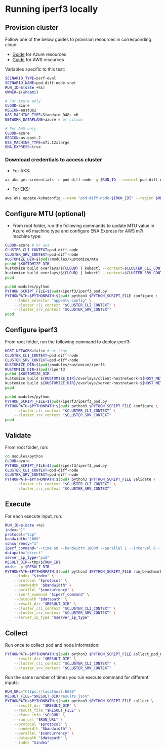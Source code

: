 # Running iperf3 locally

## Provision cluster

Follow one of the below guides to provision resources in corresponding cloud
- [Guide](../../terraform/azure/README.md) for Azure resources
- [Guide](../../terraform/aws/README.md) for AWS resources

Variables specific to this test:

```bash
SCENARIO_TYPE=perf-eval
SCENARIO_NAME=pod-diff-node-vnet
RUN_ID=$(date +%s)
OWNER=$(whoami)

# For Azure only 
CLOUD=azure
REGION=eastus2
K8S_MACHINE_TYPE=Standard_D48s_v6
NETWORK_DATAPLANE=azure # or cilium

# For AWS only
CLOUD=azure
REGION=us-east-2
K8S_MACHINE_TYPE=m7i.12xlarge
ENA_EXPRESS=true
```

### Download credentials to access cluster

- For AKS:

```bash
az aks get-credentials -n pod-diff-node -g $RUN_ID --context pod-diff-node
```

- For EKS:

```bash
aws eks update-kubeconfig --name "pod-diff-node-${RUN_ID}" --region $REGION --alias pod-diff-node
```

## Configure MTU (optional)

- From root folder, run the following commands to update MTU value in Azure v6 machine type and configure ENA Express for AWS m7i machine type:

```bash
CLOUD=azure # or aws
CLUSTER_CLI_CONTEXT=pod-diff-node
CLUSTER_SRV_CONTEXT=pod-diff-node
KUSTOMIZE_DIR=$(pwd)/modules/kustomize/mtu
pushd $KUSTOMIZE_DIR
kustomize build overlays/${CLOUD} | kubectl --context=$CLUSTER_CLI_CONTEXT apply -f -
kustomize build overlays/${CLOUD} | kubectl --context=$CLUSTER_SRV_CONTEXT apply -f -
popd

pushd modules/python
PYTHON_SCRIPT_FILE=$(pwd)/iperf3/iperf3_pod.py
PYTHONPATH=$PYTHONPATH:$(pwd) python3 $PYTHON_SCRIPT_FILE configure \
    --label_selector "app=mtu-config" \
    --cluster_cli_context "$CLUSTER_CLI_CONTEXT" \
    --cluster_srv_context "$CLUSTER_SRV_CONTEXT"
popd
```

## Configure iperf3

From root folder, run the following command to deploy iperf3:

```bash
HOST_NETWORK=false # or true
CLUSTER_CLI_CONTEXT=pod-diff-node
CLUSTER_SRV_CONTEXT=pod-diff-node
KUSTOMIZE_DIR=$(pwd)/modules/kustomize/iperf3
KUSTOMIZE_DIR=$(pwd)/iperf3
pushd $KUSTOMIZE_DIR
kustomize build ${KUSTOMIZE_DIR}/overlays/client-hostnetwork-${HOST_NETWORK} | kubectl --context=$CLUSTER_CLI_CONTEXT apply -f -
kustomize build ${KUSTOMIZE_DIR}/overlays/server-hostnetwork-${HOST_NETWORK} | kubectl --context=$CLUSTER_SRV_CONTEXT apply -f -
popd

pushd modules/python
PYTHON_SCRIPT_FILE=$(pwd)/iperf3/iperf3_pod.py
PYTHONPATH=$PYTHONPATH:$(pwd) python3 $PYTHON_SCRIPT_FILE configure \
    --cluster_cli_context "$CLUSTER_CLI_CONTEXT" \
    --cluster_srv_context "$CLUSTER_SRV_CONTEXT"
popd
```

## Validate

From root folder, run:

```bash
cd modules/python
CLOUD=azure
PYTHON_SCRIPT_FILE=$(pwd)/iperf3/iperf3_pod.py
CLUSTER_CLI_CONTEXT=pod-diff-node
CLUSTER_SRV_CONTEXT=pod-diff-node
PYTHONPATH=$PYTHONPATH:$(pwd) python3 $PYTHON_SCRIPT_FILE validate \
    --cluster_cli_context "$CLUSTER_CLI_CONTEXT" \
    --cluster_srv_context "$CLUSTER_SRV_CONTEXT"
```

## Execute

For each execute input, run:

```bash
RUN_ID=$(date +%s)
index="1"
protocol="tcp"
bandwidth="1000"
concurrency="1"
iperf_command="--time 60 --bandwidth 1000M --parallel 1 --interval 0 --port 20003"
datapath="direct"
server_ip_type="pod"
RESULT_DIR=/tmp/${RUN_ID}
mkdir -p $RESULT_DIR
PYTHONPATH=$PYTHONPATH:$(pwd) python3 $PYTHON_SCRIPT_FILE run_benchmark \
    --index "$index" \
    --protocol "$protocol" \
    --bandwidth "$bandwidth" \
    --parallel "$concurrency" \
    --iperf_command "$iperf_command" \
    --datapath "$datapath" \
    --result_dir "$RESULT_DIR" \
    --cluster_cli_context "$CLUSTER_CLI_CONTEXT" \
    --cluster_srv_context "$CLUSTER_SRV_CONTEXT" \
    --server_ip_type "$server_ip_type"
```

## Collect

Run once to collect pod and node information:

```bash
PYTHONPATH=$PYTHONPATH:$(pwd) python3 $PYTHON_SCRIPT_FILE collect_pod_node_info \
    --result_dir "$RESULT_DIR" \
    --cluster_cli_context "$CLUSTER_CLI_CONTEXT" \
    --cluster_srv_context "$CLUSTER_SRV_CONTEXT"
```

Run the same number of times you run execute command for different inputs:

```bash
RUN_URL="https://localhost:8080"
RESULT_FILE="$RESULT_DIR/results.json"
PYTHONPATH=$PYTHONPATH:$(pwd) python3 $PYTHON_SCRIPT_FILE collect \
    --result_dir "$RESULT_DIR" \
    --result_file "$RESULT_FILE" \
    --cloud_info "$CLOUD" \
    --run_url "$RUN_URL" \
    --protocol "$protocol" \
    --bandwidth "$bandwidth" \
    --parallel "$concurrency" \
    --datapath "$datapath" \
    --index "$index"
```
